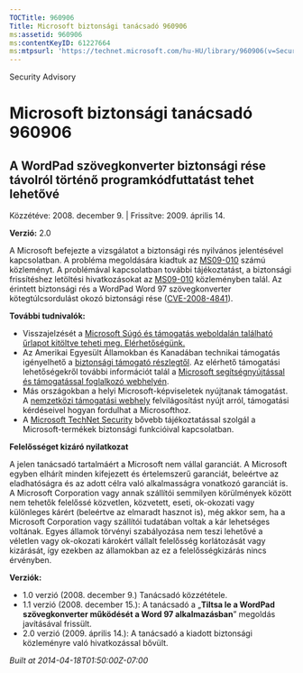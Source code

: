 ```yaml
---
TOCTitle: 960906
Title: Microsoft biztonsági tanácsadó 960906
ms:assetid: 960906
ms:contentKeyID: 61227664
ms:mtpsurl: 'https://technet.microsoft.com/hu-HU/library/960906(v=Security.10)'
---
```


Security Advisory

Microsoft biztonsági tanácsadó 960906
=====================================

A WordPad szövegkonverter biztonsági rése távolról történő programkódfuttatást tehet lehetővé
---------------------------------------------------------------------------------------------

Közzétéve: 2008. december 9. | Frissítve: 2009. április 14.

**Verzió:** 2.0

A Microsoft befejezte a vizsgálatot a biztonsági rés nyilvános jelentésével kapcsolatban. A probléma megoldására kiadtuk az [MS09-010](http://go.microsoft.com/fwlink/?linkid=139849) számú közleményt. A problémával kapcsolatban további tájékoztatást, a biztonsági frissítéshez letöltési hivatkozásokat az [MS09-010](http://go.microsoft.com/fwlink/?linkid=139849) közleményben talál. Az érintett biztonsági rés a WordPad Word 97 szövegkonverter kötegtúlcsordulást okozó biztonsági rése ([CVE-2008-4841](http://www.cve.mitre.org/cgi-bin/cvename.cgi?name=cve-2008-4841)).

**További tudnivalók:**

-   Visszajelzését a [Microsoft Súgó és támogatás weboldalán található űrlapot kitöltve teheti meg. Elérhetőségünk.](https://support.microsoft.com/common/survey.aspx?scid=sw;en;1257&amp;showpage=1&amp;ws=technet&amp;sd=tech)
-   Az Amerikai Egyesült Államokban és Kanadában technikai támogatás igényelhető a [biztonsági támogató részlegtől](http://go.microsoft.com/fwlink/?linkid=21131). Az elérhető támogatási lehetőségekről további információt talál a [Microsoft segítségnyújtással és támogatással foglalkozó webhelyén](http://support.microsoft.com/).
-   Más országokban a helyi Microsoft-képviseletek nyújtanak támogatást. A [nemzetközi támogatási webhely](http://go.microsoft.com/fwlink/?linkid=21155) felvilágosítást nyújt arról, támogatási kérdéseivel hogyan fordulhat a Microsofthoz.
-   A [Microsoft TechNet Security](http://go.microsoft.com/fwlink/?linkid=21132) bővebb tájékoztatással szolgál a Microsoft-termékek biztonsági funkcióival kapcsolatban.

**Felelősséget kizáró nyilatkozat**

A jelen tanácsadó tartalmáért a Microsoft nem vállal garanciát. A Microsoft egyben elhárít minden kifejezett és értelemszerű garanciát, beleértve az eladhatóságra és az adott célra való alkalmasságra vonatkozó garanciát is. A Microsoft Corporation vagy annak szállítói semmilyen körülmények között nem tehetők felelőssé közvetlen, közvetett, eseti, ok-okozati vagy különleges kárért (beleértve az elmaradt hasznot is), még akkor sem, ha a Microsoft Corporation vagy szállítói tudatában voltak a kár lehetséges voltának. Egyes államok törvényi szabályozása nem teszi lehetővé a véletlen vagy ok-okozati károkért vállalt felelősség korlátozását vagy kizárását, így ezekben az államokban az ez a felelősségkizárás nincs érvényben.

**Verziók:**

-   1.0 verzió (2008. december 9.) Tanácsadó közzététele.
-   1.1 verzió (2008. december 15.): A tanácsadó a „**Tiltsa le a WordPad szövegkonverter működését a Word 97 alkalmazásban**” megoldás javításával frissült.
-   2.0 verzió (2009. április 14.): A tanácsadó a kiadott biztonsági közleményre való hivatkozással bővült.

*Built at 2014-04-18T01:50:00Z-07:00*
